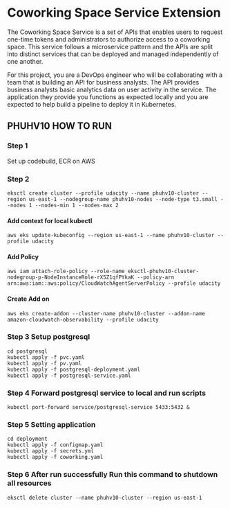 # Coworking Space Service Extension
The Coworking Space Service is a set of APIs that enables users to request one-time tokens and administrators to authorize access to a coworking space. This service follows a microservice pattern and the APIs are split into distinct services that can be deployed and managed independently of one another.

For this project, you are a DevOps engineer who will be collaborating with a team that is building an API for business analysts. The API provides business analysts basic analytics data on user activity in the service. The application they provide you functions as expected locally and you are expected to help build a pipeline to deploy it in Kubernetes.

## PHUHV10 HOW TO RUN
### Step 1
Set up codebuild, ECR on AWS
### Step 2
```
eksctl create cluster --profile udacity --name phuhv10-cluster --region us-east-1 --nodegroup-name phuhv10-nodes --node-type t3.small --nodes 1 --nodes-min 1 --nodes-max 2
```
#### Add context for local kubectl
```
aws eks update-kubeconfig --region us-east-1 --name phuhv10-cluster --profile udacity
```
#### Add Policy
```
aws iam attach-role-policy --role-name eksctl-phuhv10-cluster-nodegroup-p-NodeInstanceRole-rX5Z1qfPYkaK --policy-arn arn:aws:iam::aws:policy/CloudWatchAgentServerPolicy --profile udacity
```
#### Create Add on
```
aws eks create-addon --cluster-name phuhv10-cluster --addon-name amazon-cloudwatch-observability --profile udacity
```
### Step 3 Setup postgresql
```
cd postgresql
kubectl apply -f pvc.yaml
kubectl apply -f pv.yaml
kubectl apply -f postgresql-deployment.yaml
kubectl apply -f postgresql-service.yaml
```
### Step 4 Forward postgresql service to local and run scripts
```
kubectl port-forward service/postgresql-service 5433:5432 &
```
### Step 5 Setting application
```
cd deployment
kubectl apply -f configmap.yaml
kubectl apply -f secrets.yml
kubectl apply -f coworking.yaml
```

### Step 6 After run successfully Run this command to shutdown all resources
```
eksctl delete cluster --name phuhv10-cluster --region us-east-1
```